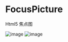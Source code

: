 # FocusPicture
Html5 焦点图


![image](https://github.com/zhiquan181/FocusPicture/blob/master/111.jpg)
![image](https://github.com/zhiquan181/FocusPicture/blob/master/222.jpg)

